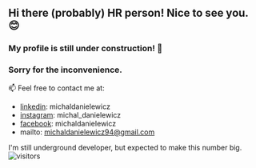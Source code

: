 ## Hi there (probably) HR person!  Nice to see you. 😊 
### My profile is still under construction! 🔧  
### Sorry for the inconvenience.

📫 Feel free to contact me at: 

- <a href="https://www.linkedin.com/in/michaldanielewicz/">linkedin</a>: michaldanielewicz
- <a href="https://www.instagram.com/michal_danielewicz/">instagram</a>: michal_danielewicz
- <a href="https://www.facebook.com/michaldanieIewicz/">facebook</a>: michaldanieIewicz
- mailto: michaldanielewicz94@gmail.com

I'm still underground developer, but expected to make this number big.
![visitors](https://visitor-badge.glitch.me/badge?page_id=michaldanielewicz.visitor-badge)
